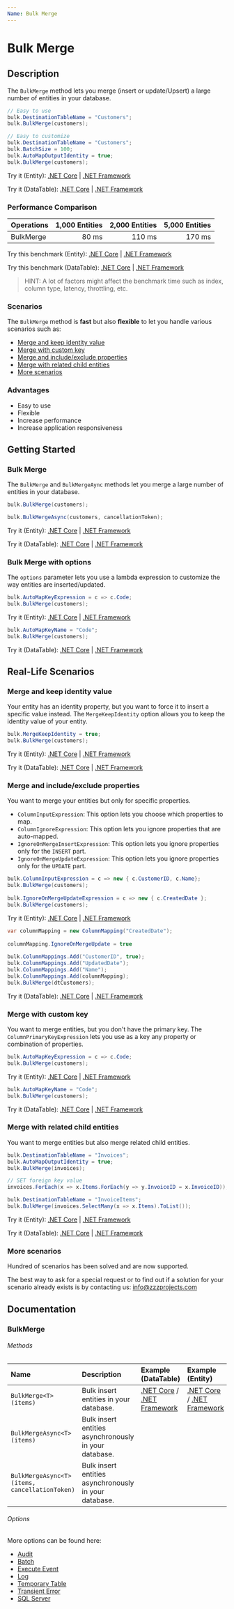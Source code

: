 ```yaml
---
Name: Bulk Merge
---
```


# Bulk Merge

## Description

The `BulkMerge` method lets you merge (insert or update/Upsert) a large number of entities in your database.

```csharp
// Easy to use
bulk.DestinationTableName = "Customers";
bulk.BulkMerge(customers);

// Easy to customize
bulk.DestinationTableName = "Customers";
bulk.BatchSize = 100;
bulk.AutoMapOutputIdentity = true;
bulk.BulkMerge(customers);
```
Try it (Entity): [.NET Core](https://dotnetfiddle.net/istUUT) | [.NET Framework](https://dotnetfiddle.net/qpe8bV)

Try it (DataTable): [.NET Core](https://dotnetfiddle.net/2B7QpT) | [.NET Framework](https://dotnetfiddle.net/rgugIj) 

### Performance Comparison

| Operations      | 1,000 Entities | 2,000 Entities | 5,000 Entities |
| :-------------- | -------------: | -------------: | -------------: |
| BulkMerge       | 80 ms          | 110 ms         | 170 ms         |

Try this benchmark (Entity): [.NET Core](https://dotnetfiddle.net/2zWz3f) | [.NET Framework](https://dotnetfiddle.net/roGRsu)

Try this benchmark (DataTable): [.NET Core](https://dotnetfiddle.net/66unWl) | [.NET Framework](https://dotnetfiddle.net/CY5s3G)

> HINT: A lot of factors might affect the benchmark time such as index, column type, latency, throttling, etc.

### Scenarios
The `BulkMerge` method is **fast** but also **flexible** to let you handle various scenarios such as:

- [Merge and keep identity value](#merge-and-keep-identity-value)
- [Merge with custom key](#merge-with-custom-key)
- [Merge and include/exclude properties](#merge-and-includeexclude-properties)
- [Merge with related child entities](#merge-with-related-child-entities) 
- [More scenarios](#more-scenarios)

### Advantages
- Easy to use
- Flexible
- Increase performance
- Increase application responsiveness

## Getting Started

### Bulk Merge
The `BulkMerge` and `BulkMergeAync` methods let you merge a large number of entities in your database.

```csharp
bulk.BulkMerge(customers);

bulk.BulkMergeAsync(customers, cancellationToken);
```
Try it (Entity): [.NET Core](https://dotnetfiddle.net/gqYYLX) | [.NET Framework](https://dotnetfiddle.net/pigFx8)

Try it (DataTable): [.NET Core](https://dotnetfiddle.net/GxBLPy) | [.NET Framework](https://dotnetfiddle.net/LULDpj) 

### Bulk Merge with options
The `options` parameter lets you use a lambda expression to customize the way entities are inserted/updated.

```csharp
bulk.AutoMapKeyExpression = c => c.Code;
bulk.BulkMerge(customers);
```
Try it (Entity): [.NET Core](https://dotnetfiddle.net/b4N6hA) | [.NET Framework](https://dotnetfiddle.net/5wMQ6X)

```csharp
bulk.AutoMapKeyName = "Code";
bulk.BulkMerge(customers);
```
Try it (DataTable): [.NET Core](https://dotnetfiddle.net/tZQf3s) | [.NET Framework](https://dotnetfiddle.net/JJIPCB)

## Real-Life Scenarios

### Merge and keep identity value
Your entity has an identity property, but you want to force it to insert a specific value instead. The `MergeKeepIdentity` option allows you to keep the identity value of your entity.

```csharp
bulk.MergeKeepIdentity = true;
bulk.BulkMerge(customers);
```
Try it (Entity): [.NET Core](https://dotnetfiddle.net/eHADYK) | [.NET Framework](https://dotnetfiddle.net/52uijH)

Try it (DataTable): [.NET Core](https://dotnetfiddle.net/39CuQl) | [.NET Framework](https://dotnetfiddle.net/gNXl1z) 

### Merge and include/exclude properties
You want to merge your entities but only for specific properties.

- `ColumnInputExpression`: This option lets you choose which properties to map.
- `ColumnIgnoreExpression`: This option lets you ignore properties that are auto-mapped.
- `IgnoreOnMergeInsertExpression`: This option lets you ignore properties only for the `INSERT` part.
- `IgnoreOnMergeUpdateExpression`: This option lets you ignore properties only for the `UPDATE` part.

```csharp
bulk.ColumnInputExpression = c => new { c.CustomerID, c.Name};
bulk.BulkMerge(customers);
            
bulk.IgnoreOnMergeUpdateExpression = c => new { c.CreatedDate };
bulk.BulkMerge(customers);
```
Try it (Entity): [.NET Core](https://dotnetfiddle.net/amdE5y) | [.NET Framework](https://dotnetfiddle.net/W4TJkK)

```csharp
var columnMapping = new ColumnMapping("CreatedDate");
                
columnMapping.IgnoreOnMergeUpdate = true
                    
bulk.ColumnMappings.Add("CustomerID", true);
bulk.ColumnMappings.Add("UpdatedDate");
bulk.ColumnMappings.Add("Name");
bulk.ColumnMappings.Add(columnMapping);
bulk.BulkMerge(dtCustomers);
```
Try it (DataTable): [.NET Core](https://dotnetfiddle.net/hSgAOW) | [.NET Framework](https://dotnetfiddle.net/TIfeSG)

### Merge with custom key
You want to merge entities, but you don't have the primary key. The `ColumnPrimaryKeyExpression` lets you use as a key any property or combination of properties.

```csharp
bulk.AutoMapKeyExpression = c => c.Code;
bulk.BulkMerge(customers);
```
Try it (Entity): [.NET Core](https://dotnetfiddle.net/wSVURw) | [.NET Framework](https://dotnetfiddle.net/Xlcdxq)

```csharp
bulk.AutoMapKeyName = "Code";
bulk.BulkMerge(customers);
```
Try it (DataTable): [.NET Core](https://dotnetfiddle.net/FiSKO1) | [.NET Framework](https://dotnetfiddle.net/9KOxdW) 


### Merge with related child entities
You want to merge entities but also merge related child entities.

```csharp
bulk.DestinationTableName = "Invoices";
bulk.AutoMapOutputIdentity = true;
bulk.BulkMerge(invoices);

// SET foreign key value            
invoices.ForEach(x => x.Items.ForEach(y => y.InvoiceID = x.InvoiceID));

bulk.DestinationTableName = "InvoiceItems";
bulk.BulkMerge(invoices.SelectMany(x => x.Items).ToList());
```
Try it (Entity): [.NET Core](https://dotnetfiddle.net/CnXzHj) | [.NET Framework](https://dotnetfiddle.net/LLDcvy)

Try it (DataTable): [.NET Core](https://dotnetfiddle.net/Y7tDD4) | [.NET Framework](https://dotnetfiddle.net/rhq5ZM) 

### More scenarios
Hundred of scenarios has been solved and are now supported.

The best way to ask for a special request or to find out if a solution for your scenario already exists is by contacting us:
info@zzzprojects.com

## Documentation

### BulkMerge

###### Methods

| Name | Description | Example (DataTable) | Example (Entity) |
| :--- | :----------  | :------ | :------ |
| `BulkMerge<T>(items)` | Bulk insert entities in your database. | [.NET Core](https://dotnetfiddle.net/omnRAu) / [.NET Framework](https://dotnetfiddle.net/hjTQmE) | [.NET Core](https://dotnetfiddle.net/QkE41S) / [.NET Framework](https://dotnetfiddle.net/z2lxbA) |
| `BulkMergeAsync<T>(items)` | Bulk insert entities asynchronously in your database. | | |
| `BulkMergeAsync<T>(items, cancellationToken)` | Bulk insert entities asynchronously in your database. | | |

###### Options
More options can be found here:

- [Audit](https://bulk-operations.net/audit)
- [Batch](https://bulk-operations.net/batch)
- [Execute Event](https://bulk-operations.net/execute-event)
- [Log](https://bulk-operations.net/log)
- [Temporary Table](https://bulk-operations.net/temporary-table)
- [Transient Error](https://bulk-operations.net/transient-error)
- [SQL Server](https://bulk-operations.net/sql-server)
